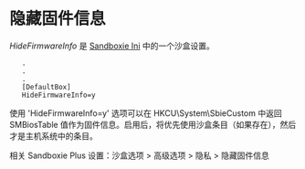 # 隐藏固件信息

_HideFirmwareInfo_ 是 [Sandboxie Ini](SandboxieIni.md) 中的一个沙盒设置。

```
   .
   .
   .
   [DefaultBox]
   HideFirmwareInfo=y
```

使用 'HideFirmwareInfo=y' 选项可以在 HKCU\System\SbieCustom 中返回 SMBiosTable 值作为固件信息。启用后，将优先使用沙盒条目（如果存在），然后才是主机系统中的条目。

相关 Sandboxie Plus 设置：沙盒选项 > 高级选项 > 隐私 > 隐藏固件信息 